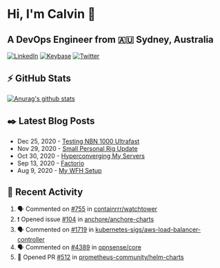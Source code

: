 # Hi, I'm Calvin 🍭
## A DevOps Engineer from 🇦🇺 Sydney, Australia</h3>

[![LinkedIn](https://img.shields.io/badge/-c–bui-0077B5?style=flat-square&labelColor=0077B5&logo=LinkedIn&logoColor=white)](https://www.linkedin.com/in/c-bui/)
[![Keybase](https://img.shields.io/badge/-calvinbui-ff6f21?style=flat-square&labelColor=ff6f21&logo=Keybase&logoColor=white)](https://keybase.io/calvinbui)
[![Twitter](https://img.shields.io/badge/-ASAPCalvin-1DA1F2?style=flat-square&labelColor=1DA1F2&logo=Twitter&logoColor=white)](https://twitter.com/ASAPCalvin)

<!-- https://github.com/rishavanand/github-profilinator -->
## ⚡ GitHub Stats
[![Anurag's github stats](https://github-readme-stats.vercel.app/api?username=calvinbui&count_private=true&hide_title=true)](https://github.com/anuraghazra/github-readme-stats)

<!-- https://github.com/gautamkrishnar/blog-post-workflow -->
## ✒️ Latest Blog Posts

<!-- BLOG-POST-LIST:START -->
- Dec 25, 2020 - [Testing NBN 1000 Ultrafast](https://calvin.me/testing-nbn-1000-ultrafast)
- Nov 29, 2020 - [Small Personal Rig Update](https://calvin.me/small-personal-rig-update)
- Oct 30, 2020 - [Hyperconverging My Servers](https://calvin.me/hyperconverging-my-servers)
- Sep 13, 2020 - [Factorio](https://calvin.me/factorio)
- Aug 9, 2020 - [My WFH Setup](https://calvin.me/my-wfh-setup)

<!-- BLOG-POST-LIST:END -->

## 🏃‍ Recent Activity

<!--START_SECTION:activity-->
1. 🗣 Commented on [#755](https://github.com/containrrr/watchtower/issues/755) in [containrrr/watchtower](https://github.com/containrrr/watchtower)
2. ❗️ Opened issue [#104](https://github.com/anchore/anchore-charts/issues/104) in [anchore/anchore-charts](https://github.com/anchore/anchore-charts)
3. 🗣 Commented on [#1719](https://github.com/kubernetes-sigs/aws-load-balancer-controller/issues/1719) in [kubernetes-sigs/aws-load-balancer-controller](https://github.com/kubernetes-sigs/aws-load-balancer-controller)
4. 🗣 Commented on [#4389](https://github.com/opnsense/core/issues/4389) in [opnsense/core](https://github.com/opnsense/core)
5. 💪 Opened PR [#512](https://github.com/prometheus-community/helm-charts/pull/512) in [prometheus-community/helm-charts](https://github.com/prometheus-community/helm-charts)
<!--END_SECTION:activity-->
